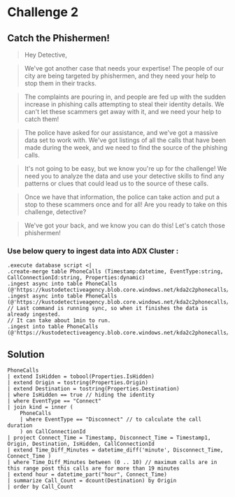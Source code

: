 # Challenge 2

## Catch the Phishermen!

> Hey Detective,

> We've got another case that needs your expertise! The people of our city are being targeted by phishermen, and they need your help to stop them in their tracks.

> The complaints are pouring in, and people are fed up with the sudden increase in phishing calls attempting to steal their identity details. We can't let these scammers get away with it, and we need your help to catch them!

> The police have asked for our assistance, and we've got a massive data set to work with. We've got listings of all the calls that have been made during the week, and we need to find the source of the phishing calls.

> It's not going to be easy, but we know you're up for the challenge! We need you to analyze the data and use your detective skills to find any patterns or clues that could lead us to the source of these calls.

> Once we have that information, the police can take action and put a stop to these scammers once and for all! Are you ready to take on this challenge, detective?

> We've got your back, and we know you can do this! Let's catch those phishermen!

### Use below query to ingest data into ADX Cluster :

```kusto
.execute database script <|
.create-merge table PhoneCalls (Timestamp:datetime, EventType:string, CallConnectionId:string, Properties:dynamic)
.ingest async into table PhoneCalls (@'https://kustodetectiveagency.blob.core.windows.net/kda2c2phonecalls/log_00000.csv.gz')
.ingest async into table PhoneCalls (@'https://kustodetectiveagency.blob.core.windows.net/kda2c2phonecalls/log_00001.csv.gz')
// Last command is running sync, so when it finishes the data is already ingested.
// It can take about 1min to run.
.ingest into table PhoneCalls (@'https://kustodetectiveagency.blob.core.windows.net/kda2c2phonecalls/log_00002.csv.gz')
```

## Solution

```kusto
PhoneCalls
| extend IsHidden = tobool(Properties.IsHidden)
| extend Origin = tostring(Properties.Origin)
| extend Destination = tostring(Properties.Destination)
| where IsHidden == true // hiding the identity
| where EventType == "Connect"
| join kind = inner (
    PhoneCalls
    | where EventType == "Disconnect" // to calculate the call duration
    ) on CallConnectionId
| project Connect_Time = Timestamp, Disconnect_Time = Timestamp1, Origin, Destination, IsHidden, CallConnectionId
| extend Time_Diff_Minutes = datetime_diff('minute', Disconnect_Time, Connect_Time )
| where Time_Diff_Minutes between (0 .. 10) // maximum calls are in this range post this calls are for more than 19 minutes
| extend hour = datetime_part("hour", Connect_Time)
| summarize Call_Count = dcount(Destination) by Origin
| order by Call_Count
```
